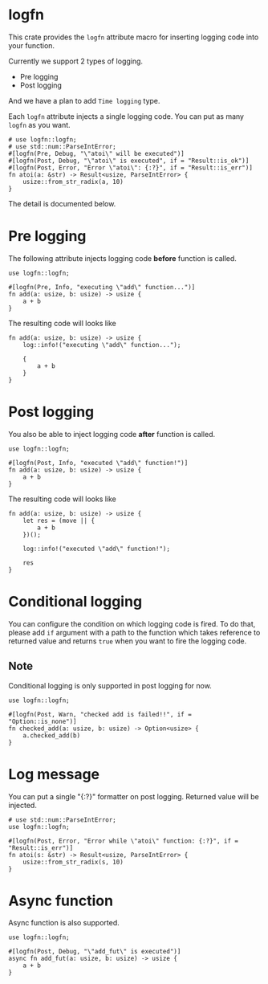 logfn
===

This crate provides the `logfn` attribute macro for inserting logging code into your function.

Currently we support 2 types of logging.

- Pre logging
- Post logging

And we have a plan to add `Time logging` type.

Each `logfn` attribute injects a single logging code. You can put as many `logfn` as you want.

```
# use logfn::logfn;
# use std::num::ParseIntError;
#[logfn(Pre, Debug, "\"atoi\" will be executed")]
#[logfn(Post, Debug, "\"atoi\" is executed", if = "Result::is_ok")]
#[logfn(Post, Error, "Error \"atoi\": {:?}", if = "Result::is_err")]
fn atoi(a: &str) -> Result<usize, ParseIntError> {
    usize::from_str_radix(a, 10)
}
```

The detail is documented below.

# Pre logging

The following attribute injects logging code **before** function is called.

```
use logfn::logfn;

#[logfn(Pre, Info, "executing \"add\" function...")]
fn add(a: usize, b: usize) -> usize {
    a + b
}
```

The resulting code will looks like

```
fn add(a: usize, b: usize) -> usize {
    log::info!("executing \"add\" function...");

    {
        a + b
    }
}
```

# Post logging

You also be able to inject logging code **after** function is called.

```
use logfn::logfn;

#[logfn(Post, Info, "executed \"add\" function!")]
fn add(a: usize, b: usize) -> usize {
    a + b
}
```

The resulting code will looks like

```
fn add(a: usize, b: usize) -> usize {
    let res = (move || {
        a + b
    })();

    log::info!("executed \"add\" function!");

    res
}
```

# Conditional logging

You can configure the condition on which logging code is fired.
To do that, please add `if` argument with a path to the function which takes reference to
returned value and returns `true` when you want to fire the logging code.

## Note
Conditional logging is only supported in post logging for now.

```
use logfn::logfn;

#[logfn(Post, Warn, "checked add is failed!!", if = "Option::is_none")]
fn checked_add(a: usize, b: usize) -> Option<usize> {
    a.checked_add(b)
}
```

# Log message

You can put a single "{:?}" formatter on post logging. Returned value will be injected.

```
# use std::num::ParseIntError;
use logfn::logfn;

#[logfn(Post, Error, "Error while \"atoi\" function: {:?}", if = "Result::is_err")]
fn atoi(s: &str) -> Result<usize, ParseIntError> {
    usize::from_str_radix(s, 10)
}
```

# Async function

Async function is also supported.

```
use logfn::logfn;

#[logfn(Post, Debug, "\"add_fut\" is executed")]
async fn add_fut(a: usize, b: usize) -> usize {
    a + b
}
```
